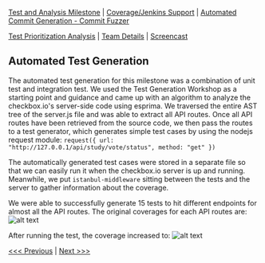 [Test and Analysis Milestone](../README.md) | [Coverage/Jenkins Support](/reports/Coverage.md) | [Automated Commit Generation - Commit Fuzzer](/reports/Fuzzer.md)

[Test Prioritization Analysis](/reports/TestPrioritization.md) | [Team Details](/reports/Team.md) | [Screencast](/reports/Screencast.md)

Automated Test Generation
----------------------------------
The automated test generation for this milestone was a combination of unit test and integration test. We used the Test Generation Workshop as a starting point and guidance and came up with an algorithm to analyze the checkbox.io's server-side code using esprima. We traversed the entire AST tree of the server.js file and was able to extract all API routes. Once all API routes have been retrieved from the source code, we then pass the routes to a test generator, which generates simple test cases by using the nodejs request module: ```request({ url: "http://127.0.0.1/api/study/vote/status", method: "get" })```

The automatically generated test cases were stored in a separate file so that we can easily run it when the checkbox.io server is up and running. Meanwhile, we put ```istanbul-middleware``` sitting between the tests and the server to gather information about the coverage.

We were able to successfully generate 15 tests to hit different endpoints for almost all the API routes. The original coverages for each API routes are:
![alt text](https://github.ncsu.edu/sjha5/BuildTestAnalysis/blob/master/coverage_before.png)

After running the test, the coverage increased to:
![alt text](https://github.ncsu.edu/sjha5/BuildTestAnalysis/blob/master/coverage_after.png)


[<<< Previous](/reports/TestPrioritization.md) | [Next >>>](/reports/Team.md)
